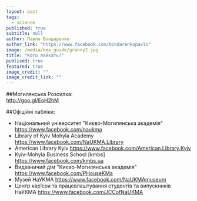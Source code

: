 ```yaml
---
layout: post
tags: 
  - science
published: true
subtitle: null
author: Павло Бондаренко
author_link: "https://www.facebook.com/bondarenkopavlo"
image: /media/kma_guide/granny2.jpg
title: "Кого лайкать?"
publised: true
featured: true
image_credit: ""
image_credit_link: ""
---
```


##Могилянська Розсилка:  
http://goo.gl/EoH2hM

##Офіційні пабліки:

- Національний університет "Києво-Могилянська академія" https://www.facebook.com/naukma
- Library of Kyiv Mohyla Academy https://www.facebook.com/NaUKMA.Library
- American Library Kyiv https://www.facebook.com/American.Library.Kyiv
- Kyiv-Mohyla Business School [kmbs] https://www.facebook.com/kmbs.ua
- Видавничий дім "Києво-Могилянська академія" https://www.facebook.com/PHouseKMa
- Музей НаУКМА https://www.facebook.com/NaUKMAmuseum
- Центр кар’єри та працевлаштування студентів та випускників НаУКМА https://www.facebook.com/JCCofNaUKMA
